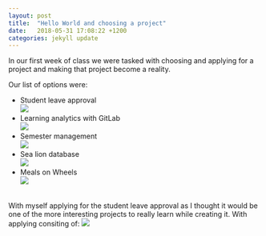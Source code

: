 ```yaml
---
layout: post
title:  "Hello World and choosing a project"
date:   2018-05-31 17:08:22 +1200
categories: jekyll update
---
```

<p>
In our first week of class we were tasked with choosing and applying for a project and making that project become a reality.
</p>
<p>
Our list of options were:
</p>
<ul>
<li>Student leave approval <br>
 <img src="http://prntscr.com/jowfop"></li>
<li>Learning analytics with GitLab <br>
 <img src="https://prnt.sc/jowgh1"></li>
<li>Semester management <br>
 <img src="{{images\jowgua.png | relative_url }}"></li>
<li>Sea lion database <br>
  <img src="https://prnt.sc/jowhaa"></li>
<li>Meals on Wheels <br>
  <img src="https://prnt.sc/jowhtk"></li>
</ul>
  <br>
 With myself applying for the student leave approval as I thought it would be one of the more interesting projects to really learn while creating it.
 With applying consiting of:
 <img src="https://prnt.sc/jowivk">